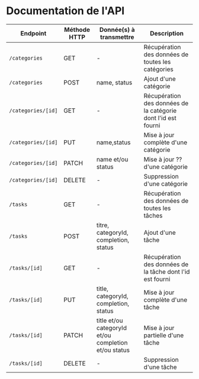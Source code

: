 # Documentation de l'API

| Endpoint | Méthode HTTP | Donnée(s) à transmettre | Description |
|--|--|--|--|
| `/categories` | GET | - | Récupération des données de toutes les catégories |
| `/categories` | POST | name, status | Ajout d'une catégorie |
| `/categories/[id]` | GET | - | Récupération des données de la catégorie dont l'id est fourni |
| `/categories/[id]` | PUT | name,status | Mise à jour complète d'une catégorie |
| `/categories/[id]` | PATCH | name et/ou status | Mise à jour ?? d'une catégorie |
| `/categories/[id]` | DELETE | - | Suppression d'une catégorie |
| `/tasks` | GET | - | Récupération des données de toutes les tâches |
| `/tasks` | POST | titre, categoryId, completion, status | Ajout d'une tâche |
| `/tasks/[id]` | GET | - | Récupération des données de la tâche dont l'id est fourni |
| `/tasks/[id]` | PUT | title, categoryId, completion, status | Mise à jour complète d'une tâche |
| `/tasks/[id]` | PATCH | title et/ou categoryId et/ou completion et/ou status | Mise à jour partielle d'une tâche |
| `/tasks/[id]` | DELETE | - | Suppression d'une tâche |